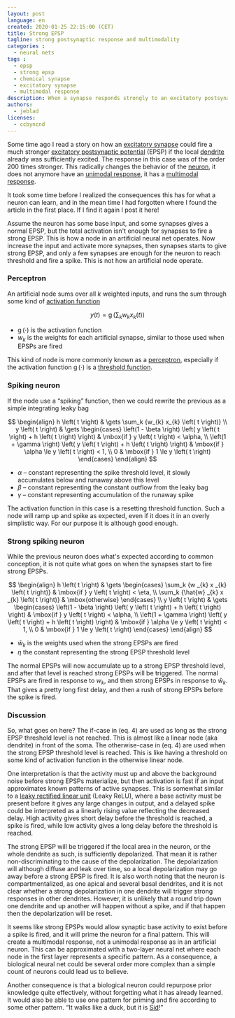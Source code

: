 ```yaml
---
layout: post
language: en
created: 2020-01-25 22:15:00 (CET)
title: Strong EPSP
tagline: strong postsynaptic response and multimodality
categories :
  - neural nets
tags :
  - epsp
  - strong epsp
  - chemical synapse
  - excitatory synapse
  - multimodal response
description: When a synapse responds strongly to an excitatory postsynaptic potential (EPSP) the neuron fundamentally changes properties.
authors:
  - jeblad
licenses:
  - ccbyncnd
---
```


Some time ago I read a story on how an [excitatory synapse](https://en.wikipedia.org/wiki/Excitatory_synapse) could fire a much stronger [excitatory postsynaptic potential](https://en.wikipedia.org/wiki/Excitatory_postsynaptic_potential) (EPSP) if the local [dendrite](https://en.wikipedia.org/wiki/Dendrite) already was sufficiently excited. The response in this case was of the order 200 times stronger. This radically changes the behavior of the [neuron](https://en.wikipedia.org/wiki/Neuron), it does not anymore have an [unimodal response](https://en.wikipedia.org/wiki/Unimodality), it has a [multimodal response](https://en.wikipedia.org/wiki/Multimodal_distribution).

<!--more-->

It took some time before I realized the consequences this has for what a neuron can learn, and in the mean time I had forgotten where I found the article in the first place. If I find it again I post it here!

Assume the neuron has some base input, and some synapses gives a normal EPSP, but the total activation isn't enough for synapses to fire a strong EPSP. This is how a node in an artificial neural net operates. Now increase the input and activate more synapses, then synapses starts to give strong EPSP, and only a few synapses are enough for the neuron to reach threshold and fire a spike. This is not how an artificial node operate.

### Perceptron

An artificial node sums over all $k$ weighted inputs, and runs the sum through some kind of [activation function](https://en.wikipedia.org/wiki/Activation_function)

$$
\begin{equation}
y\left(t\right) = \operatorname{g}\left(\sum_k {w_{k} x_{k} \left(t\right)}\right)
\end{equation}
$$

- $\operatorname{g} \left( \cdot \right)$ is the activation function
- $w_{k}$ is the weights for each artificial synapse, similar to those used when EPSPs are fired

This kind of node is more commonly known as a [perceptron](https://en.wikipedia.org/wiki/Perceptron), especially if the activation function $\operatorname{g} \left( \cdot \right)$ is a [threshold function](https://en.wikipedia.org/wiki/Linear_classifier#Definition).

### Spiking neuron

If the node use a “spiking” function, then we could rewrite the previous as a simple integrating leaky bag

$$
\begin{align}
h \left( t \right) & \gets \sum_k {w_{k} x_{k} \left( t \right)} \\
y \left( t \right) & \gets
\begin{cases}
\left(1 - \beta \right) \left( y \left( t \right) + h \left( t \right) \right) & \mbox{if } y \left( t \right) < \alpha, \\
\left(1 + \gamma \right) \left( y \left( t \right) + h \left( t \right) \right) & \mbox{if } \alpha \le y \left( t \right) < 1, \\
0 & \mbox{if } 1 \le y \left( t \right)
\end{cases}
\end{align}
$$

- $\alpha$ – constant representing the spike threshold level, it slowly accumulates below and runaway above this level
- $\beta$ – constant representing the constant outflow from the leaky bag
- $\gamma$ – constant representing accumulation of the runaway spike

The activation function in this case is a resetting threshold function. Such a node will ramp up and spike as expected, even if it does it in an overly simplistic way. For our purpose it is although good enough.

### Strong spiking neuron

While the previous neuron does what's expected according to common conception, it is not quite what goes on when the synapses start to fire strong EPSPs.

$$
\begin{align}
h \left( t \right) & \gets
\begin{cases}
\sum_k {w _{k} x _{k} \left( t \right)} & \mbox{if } y \left( t \right) < \eta, \\
\sum_k {\hat{w} _{k} x _{k} \left( t \right)} & \mbox{otherwise}
\end{cases} \\
y \left( t \right) & \gets
\begin{cases}
\left(1 - \beta \right) \left( y \left( t \right) + h \left( t \right) \right) & \mbox{if } y \left( t \right) < \alpha, \\
\left(1 + \gamma \right) \left( y \left( t \right) + h \left( t \right) \right) & \mbox{if } \alpha \le y \left( t \right) < 1, \\
0 & \mbox{if } 1 \le y \left( t \right)
\end{cases}
\end{align}
$$

- $\hat{w}_{k}$ is the weights used when the strong EPSPs are fired
- $\eta$ the constant representing the strong EPSP threshold level

The normal EPSPs will now accumulate up to a strong EPSP threshold level, and after that level is reached strong EPSPs will be triggered. The normal EPSPs are fired in response to $w_{k}$, and then strong EPSPs in response to $\hat{w}_{k}$. That gives a pretty long first delay, and then a rush of strong EPSPs before the spike is fired.

### Discussion

So, what goes on here? The if-case in (eq. 4) are used as long as the strong EPSP threshold level is not reached. This is almost like a linear node (aka dendrite) in front of the soma. The otherwise-case in (eq. 4) are used when the strong EPSP threshold level is reached. This is like having a threshold on some kind of activation function in the otherwise linear node.

One interpretation is that the activity must up and above the background noise before strong EPSPs materialize, but then activation is fast if an input approximates known patterns of active synapses. This is somewhat similar to a [leaky rectified linear unit](https://en.wikipedia.org/wiki/Rectifier_(neural_networks)#Leaky_ReLUs) (Leaky ReLU), where a base activity must be present before it gives any large changes in output, and a delayed spike could be interpreted as a linearly rising value reflecting the decreased delay. High activity gives short delay before the threshold is reached, a spike is fired, while low activity gives a long delay before the threshold is reached.

The strong EPSP will be triggered if the local area in the neuron, or the whole dendrite as such, is sufficiently depolarized. That mean it is rather non-discriminating to the cause of the depolarization. The depolarization will although diffuse and leak over time, so a local depolarization may go away before a strong EPSP is fired. It is also worth noting that the neuron is compartmentalized, as one apical and several basal dendrites, and it is not clear whether a strong depolarization in one dendrite will trigger strong responses in other dendrites. However, it is unlikely that a round trip down one dendrite and up another will happen without a spike, and if that happen then the depolarization will be reset.

It seems like strong EPSPs would allow synaptic base activity to exist before a spike is fired, and it will prime the neuron for a final pattern. This will create a multimodal response, not a unimodal response as in an artificial neuron. This can be approximated with a two-layer neural net where each node in the first layer represents a specific pattern. As a consequence, a biological neural net could be several order more complex than a simple count of neurons could lead us to believe.

Another consequence is that a biological neuron could repurpose prior knowledge quite effectively, without forgetting what it has already learned. It would also be able to use one pattern for priming and fire according to some other pattern. “It walks like a duck, but it is [Sid](https://www.youtube.com/watch?v=uMuJxd2Gpxo)!”
